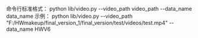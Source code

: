 命令行标准格式：
python lib/video.py --video_path video_path --data_name data_name
示例：
python lib/video.py --video_path "F:/HWmakeup/final_version_1/final_version/test/videos/test.mp4" --data_name HWV6

